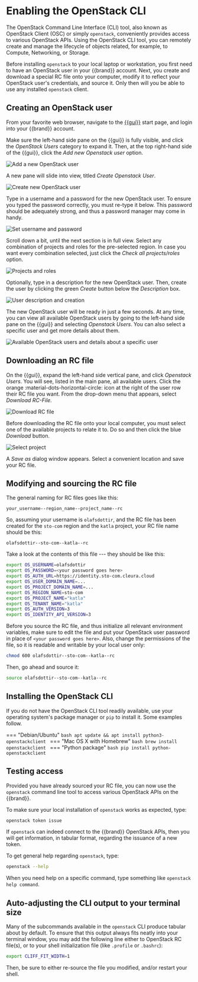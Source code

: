 # Enabling the OpenStack CLI

The OpenStack Command Line Interface (CLI) tool, also known as OpenStack
Client (OSC) or simply `openstack`, conveniently provides access to
various OpenStack APIs. Using the OpenStack CLI tool, you can remotely
create and manage the lifecycle of objects related, for example, to
Compute, Networking, or Storage.

Before installing `openstack` to your local laptop or workstation, you
first need to have an OpenStack user in your {{brand}} account.
Next, you create and download a special RC file onto your computer,
modify it to reflect your OpenStack user's credentials, and source it.
Only then will you be able to use any installed `openstack` client.

## Creating an OpenStack user

From your favorite web browser, navigate to the
[{{gui}}](https://{{gui_domain}}) start page, and login into your
{{brand}} account.

Make sure the left-hand side pane on the {{gui}} is fully visible, and click the _OpenStack Users_ category to expand it.
Then, at the top right-hand side of the {{gui}}, click the _Add new Openstack user_ option.

![Add a new OpenStack user](assets/ostack-cli/shot-01.png)

A new pane will slide into view, titled _Create Openstack User_.

![Create new OpenStack user](assets/ostack-cli/shot-02.png)

Type in a username and a password for the new OpenStack user. To ensure
you typed the password correctly, you must re-type it below. This
password should be adequately strong, and thus a password manager may
come in handy.

![Set username and password](assets/ostack-cli/shot-03.png)

Scroll down a bit, until the next section is in full view.
Select any combination of projects and roles for the pre-selected region.
In case you want every combination selected, just click the _Check all projects/roles_ option.

![Projects and roles](assets/ostack-cli/shot-04.png)

Optionally, type in a description for the new OpenStack user. Then,
create the user by clicking the green _Create_ button below the
_Description_ box.

![User description and creation](assets/ostack-cli/shot-05.png)

The new OpenStack user will be ready in just a few seconds. At any
time, you can view all available OpenStack users by going to the
left-hand side pane on the {{gui}} and selecting _Openstack Users_.
You can also select a specific user and get more details about them.

![Available OpenStack users and details about a specific user](assets/ostack-cli/shot-06.png)

## Downloading an RC file

On the {{gui}}, expand the left-hand side vertical pane, and click _Openstack Users_.
You will see, listed in the main pane, all available users.
Click the orange :material-dots-horizontal-circle: icon at the right of the user row their RC file you want.
From the drop-down menu that appears, select _Download RC-File._

![Download RC file](assets/ostack-cli/shot-07.png)

Before downloading the RC file onto your local computer, you must select
one of the available projects to relate it to. Do so and then click the
blue _Download_ button.

![Select project](assets/ostack-cli/shot-08.png)

A _Save as_ dialog window appears. Select a convenient location and save
your RC file.

## Modifying and sourcing the RC file

The general naming for RC files goes like this:

```plain
your_username--region_name--project_name--rc
```

So, assuming your username is `olafsdottir`, and the RC file has been
created for the `sto-com` region and the `katla` project, your RC file
name should be this:

```plain
olafsdottir--sto-com--katla--rc
```

Take a look at the contents of this file --- they should be like this:

```bash
export OS_USERNAME=olafsdottir
export OS_PASSWORD=<your password goes here>
export OS_AUTH_URL=https://identity.sto-com.cleura.cloud
export OS_USER_DOMAIN_NAME=...
export OS_PROJECT_DOMAIN_NAME=...
export OS_REGION_NAME=sto-com
export OS_PROJECT_NAME="katla"
export OS_TENANT_NAME="katla"
export OS_AUTH_VERSION=3
export OS_IDENTITY_API_VERSION=3
```

Before you source the RC file, and thus initialize all relevant environment
variables, make sure to edit the file and put your OpenStack user
password in place of `<your password goes here>`. Also, change the
permissions of the file, so it is readable and writable by your local
user only:

```bash
chmod 600 olafsdottir--sto-com--katla--rc
```

Then, go ahead and source it:

```bash
source olafsdottir--sto-com--katla--rc
```

## Installing the OpenStack CLI

If you do not have the OpenStack CLI tool readily available, use your
operating system's package manager or `pip` to install it. Some
examples follow.

=== "Debian/Ubuntu"
    ```bash
    apt update && apt install python3-openstackclient
    ```
=== "Mac OS X with Homebrew"
    ```bash
    brew install openstackclient
    ```
=== "Python package"
    ```bash
    pip install python-openstackclient
    ```

## Testing access

Provided you have already sourced your RC file, you can now use the
`openstack` command line tool to access various OpenStack APIs on the
{{brand}}.

To make sure your local installation of `openstack` works as expected,
type:

```bash
openstack token issue
```

If `openstack` can indeed connect to the {{brand}}
OpenStack APIs, then you will get information, in tabular format,
regarding the issuance of a new token.

To get general help regarding `openstack`, type:

```bash
openstack --help
```

When you need help on a specific command, type something like
`openstack help command`.


## Auto-adjusting the CLI output to your terminal size

Many of the subcommands available in the `openstack` CLI produce
tabular about by default. To ensure that this output always fits
neatly into your terminal window, you may add the following line
either to OpenStack RC file(s), or to your shell initialization file
(like `.profile` or `.bashrc`):

```bash
export CLIFF_FIT_WIDTH=1
```

Then, be sure to either re-source the file you modified, and/or
restart your shell.
